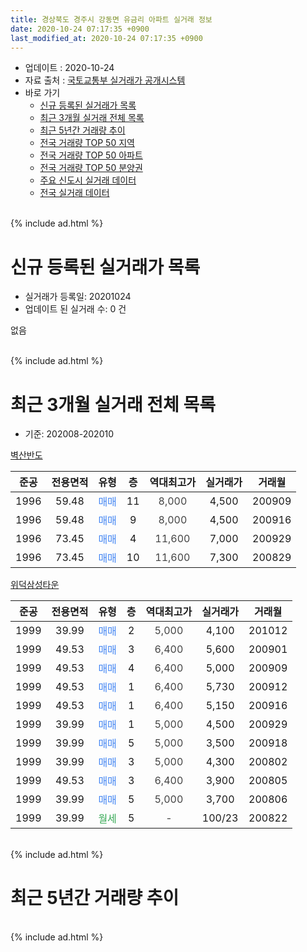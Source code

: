 ```yaml
---
title: 경상북도 경주시 강동면 유금리 아파트 실거래 정보
date: 2020-10-24 07:17:35 +0900
last_modified_at: 2020-10-24 07:17:35 +0900
---
```


* 업데이트 : 2020-10-24
* 자료 출처 : [국토교통부 실거래가 공개시스템](http://rt.molit.go.kr)
* 바로 가기
    * [신규 등록된 실거래가 목록](#신규-등록된-실거래가-목록)
    * [최근 3개월 실거래 전체 목록](#최근-3개월-실거래-전체-목록)
    * [최근 5년간 거래량 추이](#최근-5년간-거래량-추이)
    * [전국 거래량 TOP 50 지역](https://inasie.github.io/apt-trade-info/최근-3개월-전국에서-가장-거래가-많이-발생한-지역)
    * [전국 거래량 TOP 50 아파트](https://inasie.github.io/apt-trade-info/최근-3개월-전국에서-가장-거래가-많이-발생한-아파트)
    * [전국 거래량 TOP 50 분양권](https://inasie.github.io/apt-trade-info/최근-3개월-전국에서-가장-거래가-많이-발생한-분양권)
    * [주요 신도시 실거래 데이터](https://inasie.github.io/apt-trade-info/주요-신도시)
    * [전국 실거래 데이터](https://inasie.github.io/apt-trade-info/전국)
<br>
{% include ad.html %}
<br>

# 신규 등록된 실거래가 목록
* 실거래가 등록일: 20201024
* 업데이트 된 실거래 수: 0 건

없음

<br>
{% include ad.html %}
<br>

# 최근 3개월 실거래 전체 목록
* 기준: 202008-202010


[벽산반도](https://search.naver.com/search.naver?query=%EA%B2%BD%EC%83%81%EB%B6%81%EB%8F%84+%EA%B2%BD%EC%A3%BC%EC%8B%9C+%EA%B0%95%EB%8F%99%EB%A9%B4+%EC%9C%A0%EA%B8%88%EB%A6%AC+%EB%B2%BD%EC%82%B0%EB%B0%98%EB%8F%84)

|준공|전용면적|유형|층|역대최고가|실거래가|거래월|
|:---:|:---:|:---:|:---:|:---:|:---:|:---:|
|1996|59.48|<span style="color:#4285f3">매매</span>|11|<span style="color:#444444">8,000</span>|4,500|200909|
|1996|59.48|<span style="color:#4285f3">매매</span>|9|<span style="color:#444444">8,000</span>|4,500|200916|
|1996|73.45|<span style="color:#4285f3">매매</span>|4|<span style="color:#444444">11,600</span>|7,000|200929|
|1996|73.45|<span style="color:#4285f3">매매</span>|10|<span style="color:#444444">11,600</span>|7,300|200829|

[위덕삼성타운](https://search.naver.com/search.naver?query=%EA%B2%BD%EC%83%81%EB%B6%81%EB%8F%84+%EA%B2%BD%EC%A3%BC%EC%8B%9C+%EA%B0%95%EB%8F%99%EB%A9%B4+%EC%9C%A0%EA%B8%88%EB%A6%AC+%EC%9C%84%EB%8D%95%EC%82%BC%EC%84%B1%ED%83%80%EC%9A%B4)

|준공|전용면적|유형|층|역대최고가|실거래가|거래월|
|:---:|:---:|:---:|:---:|:---:|:---:|:---:|
|1999|39.99|<span style="color:#4285f3">매매</span>|2|<span style="color:#444444">5,000</span>|4,100|201012|
|1999|49.53|<span style="color:#4285f3">매매</span>|3|<span style="color:#444444">6,400</span>|5,600|200901|
|1999|49.53|<span style="color:#4285f3">매매</span>|4|<span style="color:#444444">6,400</span>|5,000|200909|
|1999|49.53|<span style="color:#4285f3">매매</span>|1|<span style="color:#444444">6,400</span>|5,730|200912|
|1999|49.53|<span style="color:#4285f3">매매</span>|1|<span style="color:#444444">6,400</span>|5,150|200916|
|1999|39.99|<span style="color:#4285f3">매매</span>|1|<span style="color:#444444">5,000</span>|4,500|200929|
|1999|39.99|<span style="color:#4285f3">매매</span>|5|<span style="color:#444444">5,000</span>|3,500|200918|
|1999|39.99|<span style="color:#4285f3">매매</span>|3|<span style="color:#444444">5,000</span>|4,300|200802|
|1999|49.53|<span style="color:#4285f3">매매</span>|3|<span style="color:#444444">6,400</span>|3,900|200805|
|1999|39.99|<span style="color:#4285f3">매매</span>|5|<span style="color:#444444">5,000</span>|3,700|200806|
|1999|39.99|<span style="color:#34a853">월세</span>|5|<span style="color:#444444">-</span>|100/23|200822|


<br>
{% include ad.html %}
<br>

# 최근 5년간 거래량 추이


<div style="width:100%;">
    <canvas id="deal_progress" height="200"></canvas>
</div>

<script>
new Chart(document.getElementById("deal_progress"), {
    type: 'line',
    data: {
        labels: ['201510','201511','201512','201601','201602','201603','201604','201605','201606','201607','201608','201609','201610','201611','201612','201701','201702','201703','201704','201705','201706','201707','201708','201709','201710','201711','201712','201801','201802','201803','201804','201805','201806','201807','201808','201809','201810','201811','201812','201901','201902','201903','201904','201905','201906','201907','201908','201909','201910','201911','201912','202001','202002','202003','202004','202005','202006','202007','202008','202009','202010'],
        datasets: [{
            label: '매매',
            pointRadius: 1,
            data: [11, 4, 5, 6, 8, 7, 7, 4, 3, 3, 7, 2, 10, 6, 0, 4, 5, 7, 6, 5, 3, 4, 3, 6, 5, 6, 4, 3, 4, 4, 5, 4, 1, 1, 4, 3, 2, 3, 5, 1, 3, 3, 6, 1, 3, 2, 0, 1, 3, 6, 3, 5, 7, 2, 3, 3, 7, 3, 4, 9, 1],
            borderColor: "rgba(255, 201, 14, 1)",
            backgroundColor: "rgba(255, 201, 14, 0.5)",
            fill: false,
            lineTension: 0
        },{
            label: '전월세',
            pointRadius: 1,
            data: [1, 5, 1, 1, 2, 1, 1, 0, 2, 2, 1, 1, 1, 1, 0, 2, 4, 1, 0, 0, 1, 0, 1, 2, 5, 4, 2, 2, 1, 2, 1, 1, 1, 2, 0, 0, 1, 0, 2, 0, 2, 1, 3, 2, 1, 4, 0, 1, 1, 4, 3, 3, 3, 2, 1, 1, 0, 2, 1, 0, 0],
            borderColor: "rgba(0, 141, 185, 1)",
            backgroundColor: "rgba(0, 141, 185, 0.5)",
            fill: false,
            lineTension: 0
        }
        ]
    },
    options: {
        responsive: true,
        title: {
            display: false
        },
        tooltips: {
            mode: 'index',
            intersect: false
        },
        hover: {
            mode: 'nearest',
            intersect: true
        },
        scales: {
            xAxes: [{
                display: true,
                scaleLabel: {
                    display: true,
                    labelString: '년/월'
                }
            }],
            yAxes: [{
                display: true,
                ticks: {
                    suggestedMin: 0,
                },
                scaleLabel: {
                    display: true,
                    labelString: '실거래 수'
                }
            }]
        }
    }
});

</script>


<br>
{% include ad.html %}
<br>

